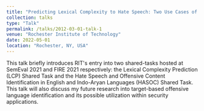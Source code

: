 ```yaml
---
title: "Predicting Lexical Complexity to Hate Speech: Two Use Cases of NLP Research"
collection: talks
type: "Talk"
permalink: /talks/2012-03-01-talk-1
venue: "Rochester Institute of Technology"
date: 2022-05-01
location: "Rochester, NY, USA"
---
```


This talk briefly introduces RIT's entry into two shared-tasks hosted at SemEval 2021 and FIRE 2021 respectively: the Lexical Complexity Prediction (LCP) Shared Task and the Hate Speech and Offensive Content Identification in English and Indo-Aryan Languages (HASOC) Shared Task. This talk will also discuss my future research into target-based offensive language identification and its possible utilization within security applications.
